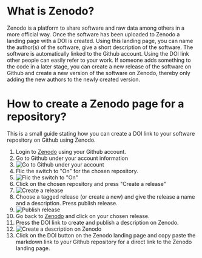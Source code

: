 # What is Zenodo?
Zenodo is a platform to share software and raw data among others in a more official way. Once the software has been uploaded to Zenodo a landing page with a DOI is created. Using this landing page, you can name the author(s) of the software, give a short description of the software. The software is automatically linked to the Github account. Using the DOI link other people can easily refer to your work. If someone adds something to the code in a later stage, you can create a new release of the software on Github and create a new version of the software on Zenodo, thereby only adding the new authors to the newly created version.

# How to create a Zenodo page for a repository?
This is a small guide stating how you can create a DOI link to your software repository on Github using Zenodo.

1. Login to [Zenodo](https://zenodo.org/) using your Github account.
1. Go to Github under your account information
  1. ![Go to Github under your account](/img/zenodo1.png)
1. Flic the switch to "On" for the chosen repository.
  1. ![Flic the switch to "On"](https://github.com/AAU-OpenFOAM/documentation/tree/main/Zenodo/img/zenodo2.png)
1. Click on the chosen repository and press "Create a release"
  1. ![Create a release](https://github.com/AAU-OpenFOAM/documentation/tree/main/Zenodo/img/zenodo3.png)
1. Choose a tagged release (or create a new) and give the release a name and a description. Press publish release.
  1. ![Publish release](https://github.com/AAU-OpenFOAM/documentation/tree/main/Zenodo/img/zenodo4.png)
1. Go back to [Zenodo](https://zenodo.org/) and click on your chosen release.
1. Press the DOI link to create and publish a description on Zenodo.
  1. ![Create a description on Zenodo](https://github.com/AAU-OpenFOAM/documentation/tree/main/Zenodo/img/zenodo5.png)
1. Click on the DOI button on the Zenodo landing page and copy paste the markdown link to your Github repository for a direct link to the Zenodo landing page.
